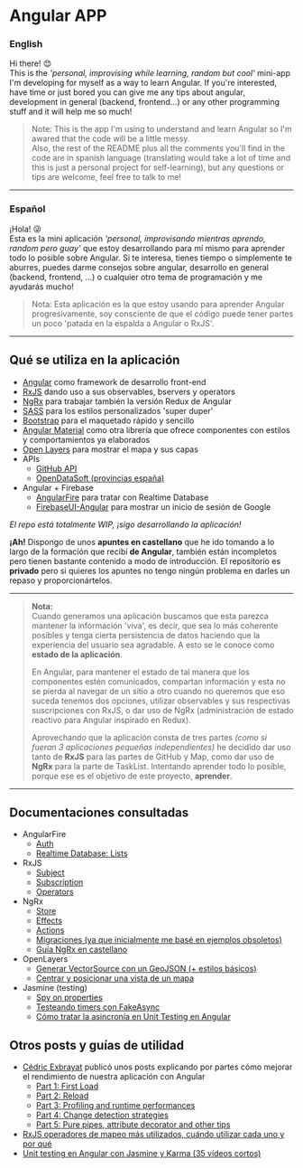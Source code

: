 # Angular APP

### **English**  
Hi there! 😊  
This is the *'personal, improvising while learning, random but cool'* mini-app I'm developing for myself as a way to learn Angular. If you're interested, have time or just bored you can give me any tips about angular, development in general (backend, frontend...) or any other programming stuff and it will help me so much!  

> Note: This is the app I'm using to understand and learn Angular so I'm awared that the code will be a little messy.  
Also, the rest of the README plus all the comments you'll find in the code are in spanish language (translating would take a lot of time and this is just a personal project for self-learning), but any questions or tips are welcome, feel free to talk to me!

----

### **Español**  
¡Hola! 😜  
Esta es la mini aplicación *'personal, improvisando mientras aprendo, random pero guay'* que estoy desarrollando para mí mismo para aprender todo lo posible sobre Angular. Si te interesa, tienes tiempo o simplemente te aburres, puedes darme consejos sobre angular, desarrollo en general (backend, frontend, ...) o cualquier otro tema de programación y me ayudarás mucho!  

> Nota: Esta aplicación es la que estoy usando para aprender Angular progresivamente, soy consciente de que el código puede tener partes un poco 'patada en la espalda a Angular o RxJS'.  

----

## Qué se utiliza en la aplicación

- [Angular](https://angular.io/) como framework de desarrollo front-end
- [RxJS](https://rxjs.dev/) dando uso a sus observables, bservers y operators
- [NgRx](https://ngrx.io/docs) para trabajar también la versión Redux de Angular
- [SASS](https://sass-lang.com/) para los estilos personalizados 'super duper'
- [Bootstrap](https://getbootstrap.com/) para el maquetado rápido y sencillo
- [Angular Material](https://next.material.angular.io/) como otra librería que ofrece componentes con estilos y comportamientos ya elaborados
- [Open Layers](https://openlayers.org/) para mostrar el mapa y sus capas
- APIs
  - [GitHub API](https://docs.github.com/en/rest)
  - [OpenDataSoft (provincias españa)](https://help.opendatasoft.com/apis/ods-search-v1/#record-search-api) 
- Angular + Firebase
  - [AngularFire](https://github.com/angular/angularfire) para tratar con Realtime Database
  - [FirebaseUI-Angular](https://github.com/RaphaelJenni/FirebaseUI-Angular) para mostrar un inicio de sesión de Google
  

*El repo está totalmente WIP, ¡sigo desarrollando la aplicación!*


**¡Ah!** Dispongo de unos **apuntes en castellano** que he ido tomando a lo largo de la formación que recibí **de Angular**, también están incompletos pero tienen bastante contenido a modo de introducción. El repositorio es **privado** pero si quieres los apuntes no tengo ningún problema en darles un repaso y proporcionártelos.  

----

> **Nota:**  
> Cuando generamos una aplicación buscamos que esta parezca mantener la información 'viva', es decir, que sea lo más coherente posibles y tenga cierta persistencia de datos haciendo que la experiencia del usuario sea agradable. A esto se le conoce como **estado de la aplicación**.  
>
> En Angular, para mantener el estado de tal manera que los componentes estén comunicados, compartan información y esta no se pierda al navegar de un sitio a otro cuando no queremos que eso suceda tenemos dos opciones, utilizar observables y sus respectivas suscripciones con RxJS, o dar uso de NgRx (administración de estado reactivo para Angular inspirado en Redux).  
> 
> Aprovechando que la aplicación consta de tres partes *(como si fueran 3 aplicaciones pequeñas independientes)* he decidido dar uso tanto de **RxJS** para las partes de GitHub y Map, como dar uso de **NgRx** para la parte de TaskList. Intentando aprender todo lo posible, porque ese es el objetivo de este proyecto, **aprender**.   

----

## Documentaciones consultadas

- AngularFire 
  - [Auth](https://github.com/angular/angularfire/blob/master/docs/auth/getting-started.md)
  - [Realtime Database: Lists](https://github.com/angular/angularfire/blob/master/docs/rtdb/lists.md)
- RxJS
  - [Subject](https://rxjs.dev/guide/subject)
  - [Subscription](https://rxjs.dev/guide/subscription)
  - [Operators](https://rxjs.dev/guide/operators)
- NgRx
  - [Store](https://ngrx.io/guide/store)
  - [Effects](https://ngrx.io/guide/effects)
  - [Actions](https://ngrx.io/guide/store/actions)
  - [Migraciones (ya que inicialmente me basé en ejemplos obsoletos)](https://ngrx.io/guide/migration/v13)
  - [Guía NgRx en castellano](https://academia-binaria.com/el-patron-redux-con-ngrx-en-angular/)
- OpenLayers
  - [Generar VectorSource con un GeoJSON (+ estilos básicos)](https://openlayers.org/en/latest/examples/geojson.html)
  - [Centrar y posicionar una vista de un mapa](https://openlayers.org/en/latest/examples/center.html)
- Jasmine (testing)
  - [Spy on properties](https://jasmine.github.io/tutorials/spying_on_properties)
  - [Testeando timers con FakeAsync](https://www.damirscorner.com/blog/posts/20210917-TestingTimersWithFakeAsync.html)
  - [Cómo tratar la asincronía en Unit Testing en Angular](https://codecraft.tv/courses/angular/unit-testing/asynchronous/#_summary)

## Otros posts y guías de utilidad

- [Cédric Exbrayat](https://github.com/cexbrayat) publicó unos posts explicando por partes cómo mejorar el rendimiento de nuestra aplicación con Angular
  - [Part 1: First Load](https://blog.ninja-squad.com/2018/09/06/angular-performances-part-1/)
  - [Part 2: Reload](https://blog.ninja-squad.com/2018/09/13/angular-performances-part-2/)
  - [Part 3: Profiling and runtime performances](https://blog.ninja-squad.com/2018/09/20/angular-performances-part-3/)
  - [Part 4: Change detection strategies](https://blog.ninja-squad.com/2018/09/27/angular-performances-part-4/)
  - [Part 5: Pure pipes, attribute decorator and other tips](https://blog.ninja-squad.com/2018/10/04/angular-performances-part-5/)
- [RxJS operadores de mapeo más utilizados, cuándo utilizar cada uno y por qué](https://blog.angular-university.io/rxjs-higher-order-mapping/)
- [Unit testing en Angular con Jasmine y Karma (35 vídeos cortos)](https://www.youtube.com/playlist?list=PL8jcXf-CLpxolmjV5_taFP0c5LyCveDF1)